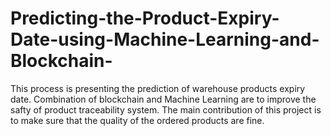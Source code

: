 # Predicting-the-Product-Expiry-Date-using-Machine-Learning-and-Blockchain-

This process is presenting the prediction of warehouse products expiry date.
Combination of blockchain and Machine Learning are to improve the safty of product traceability system.
The main contribution of this project is to make sure that the quality of the ordered products are fine. 
